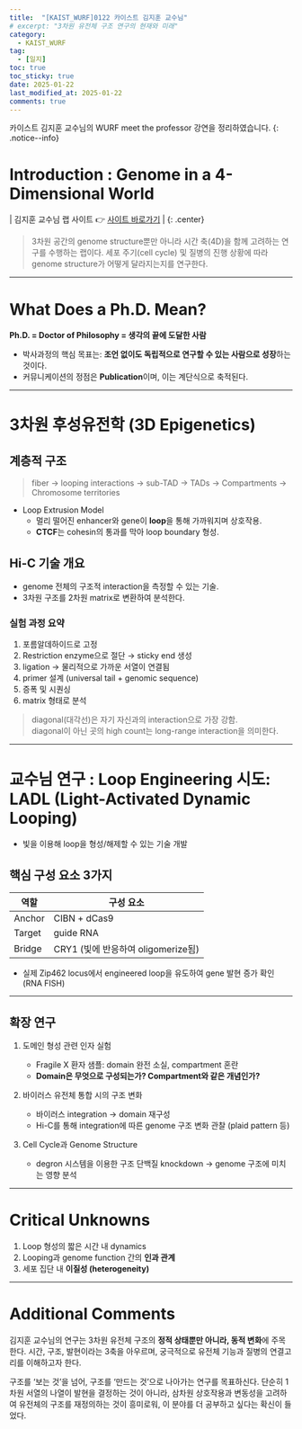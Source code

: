 ```yaml
---
title:  "[KAIST_WURF]0122 카이스트 김지훈 교수님"
# excerpt: "3차원 유전체 구조 연구의 현재와 미래"
category:
  - KAIST_WURF
tag:
  - [일지]
toc: true
toc_sticky: true
date: 2025-01-22
last_modified_at: 2025-01-22
comments: true
---
```


카이스트 김지훈 교수님의 WURF meet the professor 강연을 정리하였습니다.
{: .notice--info}

# Introduction : Genome in a 4-Dimensional World</span>

| 김지훈 교수님 랩 사이트 👉 [사이트 바로가기](https://jihunkim.kaist.ac.kr/) |
{: .center}

> 3차원 공간의 genome structure뿐만 아니라 시간 축(4D)을 함께 고려하는 연구를 수행하는 랩이다. 세포 주기(cell cycle) 및 질병의 진행 상황에 따라 genome structure가 어떻게 달라지는지를 연구한다.

---

# What Does a Ph.D. Mean?

**Ph.D. = Doctor of Philosophy = 생각의 끝에 도달한 사람**

- 박사과정의 핵심 목표는: **조언 없이도 독립적으로 연구할 수 있는 사람으로 성장**하는 것이다.
- 커뮤니케이션의 정점은 **Publication**이며, 이는 계단식으로 축적된다.


---

# 3차원 후성유전학 (3D Epigenetics)

## 계층적 구조
> fiber → looping interactions → sub-TAD → TADs → Compartments → Chromosome territories

- Loop Extrusion Model
  - 멀리 떨어진 enhancer와 gene이 **loop**을 통해 가까워지며 상호작용.
  - **CTCF**는 cohesin의 통과를 막아 loop boundary 형성.

## Hi-C 기술 개요

- genome 전체의 구조적 interaction을 측정할 수 있는 기술.
- 3차원 구조를 2차원 matrix로 변환하여 분석한다.

### 실험 과정 요약

1. 포름알데하이드로 고정
2. Restriction enzyme으로 절단 → sticky end 생성
3. ligation → 물리적으로 가까운 서열이 연결됨
4. primer 설계 (universal tail + genomic sequence)
5. 증폭 및 시퀀싱
6. matrix 형태로 분석

> diagonal(대각선)은 자기 자신과의 interaction으로 가장 강함.  
> diagonal이 아닌 곳의 high count는 long-range interaction을 의미한다.

---

# 교수님 연구 :  Loop Engineering 시도: LADL (Light-Activated Dynamic Looping)

- 빛을 이용해 loop을 형성/해제할 수 있는 기술 개발

## 핵심 구성 요소 3가지

| 역할     | 구성 요소 |
|----------|-----------|
| Anchor   | CIBN + dCas9 |
| Target   | guide RNA |
| Bridge   | CRY1 (빛에 반응하여 oligomerize됨) |

- 실제 Zip462 locus에서 engineered loop을 유도하여 gene 발현 증가 확인 (RNA FISH)

---

## 확장 연구
1. 도메인 형성 관련 인자 실험
   - Fragile X 환자 샘플: domain 완전 소실, compartment 혼란
   - **Domain은 무엇으로 구성되는가? Compartment와 같은 개념인가?**

2. 바이러스 유전체 통합 시의 구조 변화
   - 바이러스 integration → domain 재구성
   - Hi-C를 통해 integration에 따른 genome 구조 변화 관찰 (plaid pattern 등)

3. Cell Cycle과 Genome Structure
   - degron 시스템을 이용한 구조 단백질 knockdown → genome 구조에 미치는 영향 분석

---

# Critical Unknowns

1. Loop 형성의 짧은 시간 내 dynamics
2. Looping과 genome function 간의 **인과 관계**
3. 세포 집단 내 **이질성 (heterogeneity)**

---

# Additional Comments

김지훈 교수님의 연구는 3차원 유전체 구조의 **정적 상태뿐만 아니라, 동적 변화**에 주목한다. 시간, 구조, 발현이라는 3축을 아우르며, 궁극적으로 유전체 기능과 질병의 연결고리를 이해하고자 한다.

구조를 ‘보는 것’을 넘어, 구조를 ‘만드는 것’으로 나아가는 연구를 목표하신다. 단순히 1차원 서열의 나열이 발현을 결정하는 것이 아니라, 삼차원 상호작용과 변동성을 고려하여 유전체의 구조를 재정의하는 것이 흥미로워, 이 분야를 더 공부하고 싶다는 확신이 들었다.